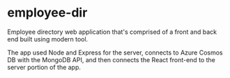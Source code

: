 # employee-dir
Employee directory web application that's comprised of a front and back end built using modern tool.

The app used Node and Express for the server, connects to Azure Cosmos DB with the MongoDB API, and then connects the React front-end to the server portion of the app.
